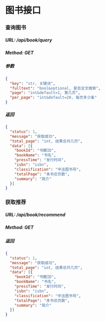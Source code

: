 # 图书接口

### 查询图书

##### URL: /api/book/query

##### Method: GET

##### 参数

```json
{
  "key": "str, 关键词",
  "fulltext": "bool&optional, 是否全文搜索",
  "page": "int&default=1, 第几页",
  "per_page": "int&default=20, 每页多少条"
}
```

##### 返回

```json
{
  "status": 1,
  "message": "获取成功",
  "total_page": "int, 结果总共几页",
  "data": [{
    "bookId": "书籍ID",
    "bookName": "书名",
    "pressTime": "发行时间",
    "isbn": "isbn",
    "classification": "中法图书号",
    "totalPage": "本书总页数",
    "summary": "简介"
  }]
}
```

### 获取推荐

##### URL: /api/book/recommend

##### Method: GET

##### 返回

```json
{
  "status": 1,
  "message": "获取成功",
  "total_page": "int, 结果总共几页",
  "data": [{
    "bookId": "书籍ID",
    "bookName": "书名",
    "pressTime": "发行时间",
    "isbn": "isbn",
    "classification": "中法图书号",
    "totalPage": "本书总页数",
    "summary": "简介"
  }]
}
```

